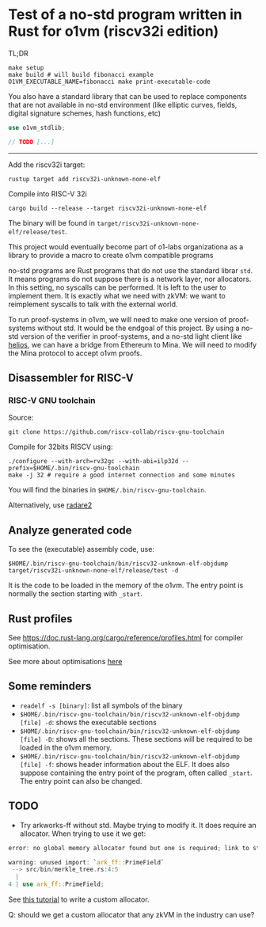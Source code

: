 # Test of a no-std program written in Rust for o1vm (riscv32i edition)

TL;DR

```
make setup
make build # will build fibonacci example
O1VM_EXECUTABLE_NAME=fibonacci make print-executable-code
```

You also have a standard library that can be used to replace components that are
not available in no-std environment (like elliptic curves, fields, digital
signature schemes, hash functions, etc)

```rust
use o1vm_stdlib;

// TODO [...]
```

------------

Add the riscv32i target:
```
rustup target add riscv32i-unknown-none-elf
```

Compile into RISC-V 32i
```
cargo build --release --target riscv32i-unknown-none-elf
```

The binary will be found in `target/riscv32i-unknown-none-elf/release/test`.

This project would eventually become part of o1-labs organizationa as a library
to provide a macro to create o1vm compatible programs

no-std programs are Rust programs that do not use the standard librar `std`. It
means programs do not suppose there is a network layer, nor allocators.
In this setting, no syscalls can be performed.
It is left to the user to implement them.
It is exactly what we need with zkVM: we want to reimplement syscalls to talk
with the external world.

To run proof-systems in o1vm, we will need to make one version of proof-systems
without std. It would be the endgoal of this project.
By using a no-std version of the verifier in proof-systems, and a no-std light
client like [helios](https://github.com/a16z/helios), we can have a bridge from
Ethereum to Mina.
We will need to modify the Mina protocol to accept o1vm proofs.

## Disassembler for RISC-V

### RISC-V GNU toolchain

Source:
```
git clone https://github.com/riscv-collab/riscv-gnu-toolchain
```

Compile for 32bits RISCV using:
```shell
./configure --with-arch=rv32gc --with-abi=ilp32d --prefix=$HOME/.bin/riscv-gnu-toolchain
make -j 32 # require a good internet connection and some minutes
```

You will find the binaries in `$HOME/.bin/riscv-gnu-toolchain`.

Alternatively, use [radare2](https://www.radare.org/n/radare2.html)

## Analyze generated code

To see the (executable) assembly code, use:
```
$HOME/.bin/riscv-gnu-toolchain/bin/riscv32-unknown-elf-objdump target/riscv32i-unknown-none-elf/release/test -d
```
It is the code to be loaded in the memory of the o1vm.
The entry point is normally the section starting with `_start`.

## Rust profiles

See https://doc.rust-lang.org/cargo/reference/profiles.html for compiler optimisation.

See more about optimisations [here](https://github.com/johnthagen/min-sized-rust)

## Some reminders

- `readelf -s [binary]`: list all symbols of the binary
- `$HOME/.bin/riscv-gnu-toolchain/bin/riscv32-unknown-elf-objdump [file] -d`:
shows the executable sections
- `$HOME/.bin/riscv-gnu-toolchain/bin/riscv32-unknown-elf-objdump [file] -D`:
shows all the sections. These sections will be required to be loaded in the o1vm
memory.
- `$HOME/.bin/riscv-gnu-toolchain/bin/riscv32-unknown-elf-objdump [file] -f`:
shows header information about the ELF. It does also suppose containing the
entry point of the program, often called `_start`. The entry point can also be
changed.

## TODO

- Try arkworks-ff without std. Maybe trying to modify it. It does require an allocator.
When trying to use it we get:

```rust
error: no global memory allocator found but one is required; link to std or add `#[global_allocator]` to a static item that implements the GlobalAlloc trait

warning: unused import: `ark_ff::PrimeField`
 --> src/bin/merkle_tree.rs:4:5
  |
4 | use ark_ff::PrimeField;
```

See [this
tutorial](https://www.brochweb.com/blog/post/how-to-create-a-custom-memory-allocator-in-rust/)
to write a custom allocator.

Q: should we get a custom allocator that any zkVM in the industry can use?
